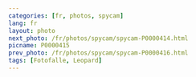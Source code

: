 ```yaml
---
categories: [fr, photos, spycam]
lang: fr
layout: photo
next_photo: /fr/photos/spycam/spycam-P0000414.html
picname: P0000415
prev_photo: /fr/photos/spycam/spycam-P0000416.html
tags: [Fotofalle, Leopard]
---
```

